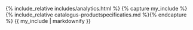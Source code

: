 <!---
Deze readme.md wordt gebruikt om de catalogus en productspecificaties via GIThub Pages te ontsluiten als https://kadaster.github.io/imbrt/
-->

{% include_relative includes/analytics.html %}
{% capture my_include %}{% include_relative catalogus-productspecificaties.md %}{% endcapture %}
{{ my_include | markdownify }}
